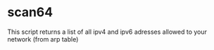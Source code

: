 # scan64

This script returns a list of all ipv4 and ipv6 adresses allowed to your network (from arp table)
